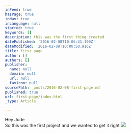 ```yaml
---
inFeed: true
hasPage: true
inNav: true
inLanguage: null
starred: true
keywords: []
description: this was the first thing created
datePublished: '2016-02-08T10:06:31.190Z'
dateModified: '2016-02-08T10:00:50.916Z'
title: first page
author: []
authors: []
publisher:
  name: null
  domain: null
  url: null
  favicon: null
sourcePath: _posts/2016-02-08-first-page.md
published: true
url: first-page/index.html
_type: Article

---
```

Hey Jude  
So this was the first project and we wanted to get it right
![](https://s3-us-west-2.amazonaws.com/the-grid-img/p/bf58c71d41916d6c191edf34c9cd2d3da0e5a55c.jpg)